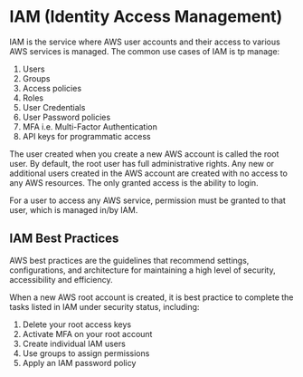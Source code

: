 # IAM (Identity Access Management)

IAM is the service where AWS user accounts and their access to various AWS services is managed. The common use cases of IAM is tp manage:

1. Users
2. Groups
3. Access policies
4. Roles
5. User Credentials
6. User Password policies
7. MFA i.e. Multi-Factor Authentication
8. API keys for programmatic access

The user created when you create a new AWS account is called the root user. By default, the root user has full administrative rights. Any new or additional users created in the AWS account are created with no access to any AWS resources. The only granted access is the ability to login.

For a user to access any AWS service, permission must be granted to that user, which is managed in/by IAM.

## IAM Best Practices

AWS best practices are the guidelines that recommend settings, configurations, and architecture for maintaining a high level of security, accessibility and efficiency.

When a new AWS root account is created, it is best practice to complete the tasks listed in IAM under security status, including:

1. Delete your root access keys
2. Activate MFA on your root account
3. Create individual IAM users
4. Use groups to assign permissions
5. Apply an IAM password policy


